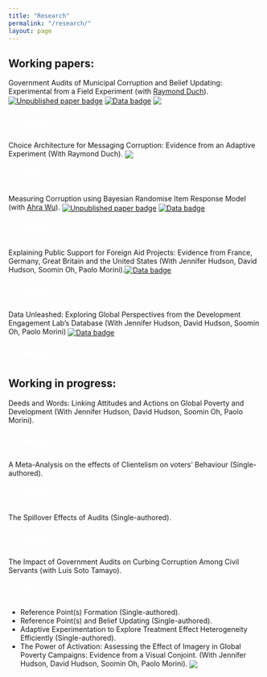 ```yaml
---
title: "Research"
permalink: "/research/"
layout: page
---
```


## Working papers:

Government Audits of Municipal Corruption and Belief Updating: Experimental from a Field Experiment (with [Raymond Duch](https://www.raymondduch.com/)). [<img src="https://img.shields.io/badge/Unpublished_paper-grey" alt="Unpublished paper badge" style="vertical-align: middle;">](https://raymondduch.com/files/government-audits-municipal-corruption-belief.pdf) 
[<img src="https://img.shields.io/badge/Data-navy" alt="Data badge" style="vertical-align: middle;">](https://dataverse.harvard.edu/dataset.xhtml?persistentId=doi:10.7910/DVN/SGTS1K)  [<img src="https://img.shields.io/badge/AER_RCT_Registry-crimson" style="vertical-align: middle;">](https://www.socialscienceregistry.org/trials/5932) 


<details style="padding: 10px; margin-top: 0px; margin-bottom: 20px;">
  <summary style="cursor: pointer; font-weight: bold; color: white;">Abstract</summary>
<sub>
 We implemented a field experiment that assesses whether citizens update corruption beliefs when presented with audit information about malfeasance in their municipal government. The video treatment reports audit results for Chilean municipalities; the control is a placebo video. We measure incentivized pre-treatment and post-treatment corruption beliefs of 5,528 subjects. When informed about corruption in their municipality subjects update negatively. Updating is correlated with reported malfeasance and with trends in malfeasance.  We find limited evidence of Bayesian learning. Treatment effects persist after one-month.  We observe higher donations to local public goods by treated subjects in municipalities with more positive audits.
</sub>
  
</details>

Choice Architecture for Messaging Corruption: Evidence from an Adaptive Experiment (With Raymond Duch). [<img src="https://img.shields.io/badge/AER_RCT_Registry-crimson" style="vertical-align: middle;">](https://www.socialscienceregistry.org/trials/7233)

<details style="padding: 10px; margin-top: 0px; margin-bottom: 20px;">
  <summary style="cursor: pointer; font-weight: bold; color: white;">Abstract</summary>
<sub>
The presentation and framing of information are the foundations of many behavioural experiments. In the case of corruption, policymakers such as NGOs face the challenge of informing citizens about the levels of malfeasance found in their local constituency. This challenge implies identifying an optimal messaging strategy that is sufficiently compelling to attract the interest of citizens. We addressed this challenge by evaluating six strategies for information messages often used in corruption information experiments. Using historical data from local government audit reports in Chile and in partnership with the NGO Chile Transparente, we implemented an online adaptive experiment using a modified Thompson Sampling algorithm (Exploration sampling) in which the assignment probabilities of the information treatments were updated in 11 batches of 100 subjects each. The results showed no unique optimal information strategy for malfeasance messages. However, a loss-frame information strategy tends to be slightly more persuasive than other ways of conveying information about corruption. We also found evidence that more rudimentary information metrics of corruption can be equally persuasive compared to more sophisticated ones. Finally, we do not found significant differences between using spatial comparison (i.e. comparing corruption in a local government across local constituencies within the same region) versus a temporal comparison (i.e. comparing the same local government across time).
</sub>
</details>

Measuring Corruption using Bayesian Randomise Item Response Model (with [Ahra Wu](https://politics.princeton.edu/people/ahra-wu)).
[<img src="https://img.shields.io/badge/Unpublished_paper-grey" alt="Unpublished paper badge" style="vertical-align: middle;">](https://raymondduch.com/files/government-audits-municipal-corruption-belief.pdf) 
[<img src="https://img.shields.io/badge/Data-navy" alt="Data badge" style="vertical-align: middle;">](https://dataverse.harvard.edu/dataset.xhtml?persistentId=doi:10.7910/DVN/SGTS1K) 

<details style="padding: 10px; margin-top: 0px; margin-bottom: 20px;">
  <summary style="cursor: pointer; font-weight: bold; color: white;">Abstract</summary>

<sub>
Measuring the prevalence of corrupt behavior using surveys have been a challenge due to social desirability and non-responses biases. A whole number of indirect questioning survey techniques has been designed and conducted to elicit truthful answers to sensitive issue. However, most of the popular used techniques in the field of political science and economics are restrained to measure group-level prevalence of the sensitive behavior. In order to circumvent this limitation, we conducted a Randomized Item Count Response Technique (n = 6058 and n = 3692) that allowed us to estimate individual-level experiences of corrupt behavior at the local level.
</sub>
  
</details>

Explaining Public Support for Foreign Aid Projects: Evidence from France, Germany, Great Britain and the United States (With Jennifer Hudson, David Hudson, Soomin Oh, Paolo Morini).[<img src="https://img.shields.io/badge/Data-navy" alt="Data badge" style="vertical-align: middle;">](https://dataverse.harvard.edu/dataset.xhtml?persistentId=doi:10.7910/DVN/SGTS1K)

<details style="padding: 10px; margin-top: 0px; margin-bottom: 20px;">
  <summary style="cursor: pointer; font-weight: bold; color: white;">Abstract</summary>
<sub>
Public support is understood to be a condition for foreign aid spending in donor countries. But do donor publics have preferences on which aid projects foreign aid is spent? Drawing on a new dataset examining four donor countries – France, Germany, Great Britain and the United States (n= 26,169) – we leverage a unique conjoint experiment to better understand which attributes of aid projects generate more or less support with donor publics. Our results show that respondents are more likely to support projects targeting water, sanitation, and hygiene (WASH), food security, and heath programmes. Projects focused on gender equality, environment, infrastructure and social protection are negatively associated with support. In line with our expectations, we find effects for need and aid effectiveness: higher levels of extreme poverty and effectiveness of aid are associated with support for the development project, whereas low levels of need and low effectiveness are negatively associated with support. Second, we find few effects for region, with less support for projects targeted to the Middle East and Northern Africa. Finally, our main findings are robust when we remove need and effectiveness as attributes, demonstrating while these are important drivers of support, they do not crowd out other attributes or dimensions. Our findings show that in addition to preferences on overall levels of foreign aid spending, donor publics have a consistent set of preferences on how aid is spent. 
</sub> 
</details>

Data Unleashed: Exploring Global Perspectives from the Development Engagement Lab’s Database (With Jennifer Hudson, David Hudson, Soomin Oh, Paolo Morini) [<img src="https://img.shields.io/badge/Data-navy" alt="Data badge" style="vertical-align: middle;">](https://dataverse.harvard.edu/dataverse/devengagement) 

<details style="padding: 10px; margin-top: 0px; margin-bottom: 20px;">
  <summary style="cursor: pointer; font-weight: bold; color: white;">Abstract</summary>
<sub> 
  To be added soon. 
</sub> 
</details>

## Working in progress:

Deeds and Words: Linking Attitudes and Actions on Global Poverty and Development (With Jennifer Hudson, David Hudson, Soomin Oh, Paolo Morini).

<details style="padding: 10px; margin-top: 0px; margin-bottom: 20px;">
  <summary style="cursor: pointer; font-weight: bold; color: white;">Abstract</summary>
<sub>
Political scientists have often looked at factors affecting attitudinal and behavioural indicators to study public engagement with political issues, but studies which consider the effects of each on the other are less common, due, amongst other factors, to data availability constraints. In this paper, we leverage on a novel four-year longitudinal panel study of public engagement with global poverty and sustainable development in France, Germany, Great Britain, and the United States (2019-2022) to draw connections between attitudinal and behavioural engagement in this domain. Specifically, we look at ten behavioural engagement indicators (from news consumption to volunteering, to participating in demonstrations), and attitudinal indicators capturing the public’s moral views on global poverty and development, their concern for the issue, and their world view on inequalities and global challenges. We exploit variation in time and across individuals in a cross-lagged panel model to identify causal effects of each on the other. We show that changes in a respondent’s moral views at any one time predicts changes in behavioural engagement in the following time in a series of behavioural indicators, but also that people taking actions also change their views on global poverty. We draw implications for charities, NGOs and governments engaged in efforts to involve publics in donor countries with their work to tackle poverty worldwide.
</sub>
  
</details>

A Meta-Analysis on the effects of Clientelism on voters’ Behaviour (Single-authored).

<details style="padding: 10px; margin-top: 3px; margin-bottom: 20px;">
  <summary style="cursor: pointer; font-weight: bold; color: white;">Abstract</summary>
<sub>
Clientelism has remained a pervasive phenomenon, undermining the integrity of elections and overall trust in the political system. Across disciplines, scholars have examined the effect of clientelism on several political and non-political outcomes. Numerous studies have provided empirical evidence on the strategic allocation of clientelistic benefits by politicians/brokers based on the type of voters they target and the type of benefits they provide. Although there is an implicit consensus on the direction of the impact of clientelism on these outcomes, there seems to be considerable heterogeneity regarding the magnitude of its impact. To be the best of my knowledge, no study has attempted to identify the pooled effect of this phenomenon across different contexts. This project will systematically identify published quantitative studies that have estimated the effects of clientelism in the last decade. Through meta-analysis, I will estimate the inverse variance-weighted average effect of clientelistic benefits on voters’ voting behaviour and their underlying beliefs about the quality of institutions. Secondly, using meta-regressions, I will explore the heterogeneity of effects of clientelism by estimating if the effects vary by the type of voters that politicians/brokers target (looking at ideological leanings, socioeconomic status, reciprocal voters, and historical ties) and the type of benefits that politicians/brokers provide (private vs excludable, different local benefits, and cash vs non-cash benefits). These analyses will help identify if there is an underlying effect of clientelism and understand what drives these effects.
</sub>
  
</details>

The Spillover Effects of Audits (Single-authored). 

<details style="padding: 10px; margin-top: 3px; margin-bottom: 20px;">
  <summary style="cursor: pointer; font-weight: bold; color: white;">Abstract</summary>
<sub>
Governments across the globe have set audits as one of the primary mechanisms to measure and deter corruption. This paper focuses on the spillover effects of audits within local governments in Chile. Using a fuzzy regression discontinuity design, I exploit the discontinuity in allocating audits within local governments/departments to estimate the effects of audits within departments within each municipality. The fuzzy RD results will be completed using panel data from audits conducted between 2014-2024. I expect to present the preliminary results of both estimation strategies pre-registered in the analysis plan at the conference.
</sub>
</details>

The Impact of Government Audits on Curbing Corruption Among Civil Servants (with Luis Soto Tamayo). 

<details style="padding: 10px; margin-top: 5px; margin-bottom: 15px;">
  <summary style="cursor: pointer; font-weight: bold; color: white;">Abstract</summary>
<sub>
Governments have widely implemented audits to curb corruption,  increase accountability,  and discourage patronage practices within the public sector. This paper focuses on the impact of audits on civil servants by looking at two main aspects: first, whether audits effectively discourage 'rent-extraction' behaviour among civil servants, and second, whether the audits have a differentiated effect on civil servants with family affiliations. We employ a unique dataset from Chile's 2016 financial and performance audits of civil servants and leverage the random audit assignment across 17 governmental institutions over 8,640 public servants. Our analysis suggests that audits discourage public officials from engaging in rent extraction, but this impact is small and insignificant. We find some suggestive evidence that bureaucrats offset this drop in rent extraction by either extracting rent from other sources of government activities or by increasing the amount involved in current ones. 
</sub>
  
</details>

- Reference Point(s) Formation (Single-authored). 
- Reference Point(s) and Belief Updating (Single-authored). 
- Adaptive Experimentation to Explore Treatment Effect Heterogeneity Efficiently (Single-authored).
- The Power of Activation: Assessing the Effect of Imagery in Global Poverty Campaigns: Evidence from a Visual Conjoint. (With Jennifer Hudson, David Hudson, Soomin Oh, Paolo Morini). [<img src="https://img.shields.io/badge/EGAP_Registry-crimson" style="vertical-align: middle;">](https://osf.io/dg245) 
